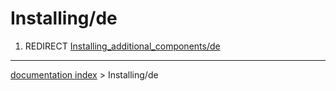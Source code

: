 # Installing/de
1.  REDIRECT [Installing\_additional\_components/de](Installing_additional_components/de.md)

---
[documentation index](../README.md) > Installing/de
